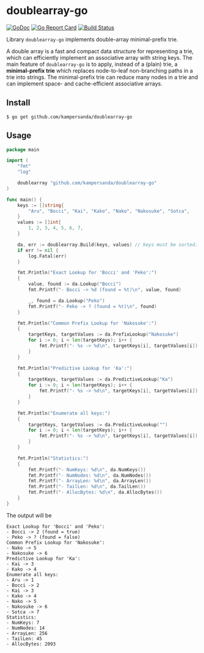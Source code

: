# doublearray-go 

[![GoDoc](https://godoc.org/github.com/kampersanda/doublearray-go?status.svg)](https://godoc.org/github.com/kampersanda/doublearray-go) [![Go Report Card](https://goreportcard.com/badge/github.com/kampersanda/doublearray-go)](https://goreportcard.com/report/github.com/kampersanda/doublearray-go) [![Build Status](https://travis-ci.org/kampersanda/doublearray-go.svg?branch=master)](https://travis-ci.org/kampersanda/doublearray-go)

Library `doublearray-go` implements double-array minimal-prefix trie.

A double array is a fast and compact data structure for representing a trie, which can efficiently implement an associative array with string keys.
The main feature of `doublearray-go` is to apply, instead of a (plain) trie, a **minimal-prefix trie** which replaces node-to-leaf non-branching paths in a trie into strings.
The minimal-prefix trie can reduce many nodes in a trie and can implement space- and cache-efficient associative arrays.


## Install

```
$ go get github.com/kampersanda/doublearray-go
```

## Usage

```go
package main

import (
	"fmt"
	"log"

	doublearray "github.com/kampersanda/doublearray-go"
)

func main() {
	keys := []string{
		"Aru", "Bocci", "Kai", "Kako", "Nako", "Nakosuke", "Sotca",
	}
	values := []int{
		1, 2, 3, 4, 5, 6, 7,
	}

	da, err := doublearray.Build(keys, values) // keys must be sorted.
	if err != nil {
		log.Fatal(err)
	}

	fmt.Println("Exact Lookup for 'Bocci' and 'Peko':")
	{
		value, found := da.Lookup("Bocci")
		fmt.Printf("- Bocci -> %d (found = %t)\n", value, found)

		_, found = da.Lookup("Peko")
		fmt.Printf("- Peko -> ? (found = %t)\n", found)
	}

	fmt.Println("Common Prefix Lookup for 'Nakosuke':")
	{
		targetKeys, targetValues := da.PrefixLookup("Nakosuke")
		for i := 0; i < len(targetKeys); i++ {
			fmt.Printf("- %s -> %d\n", targetKeys[i], targetValues[i])
		}
	}

	fmt.Println("Predictive Lookup for 'Ka':")
	{
		targetKeys, targetValues := da.PredictiveLookup("Ka")
		for i := 0; i < len(targetKeys); i++ {
			fmt.Printf("- %s -> %d\n", targetKeys[i], targetValues[i])
		}
	}

	fmt.Println("Enumerate all keys:")
	{
		targetKeys, targetValues := da.PredictiveLookup("")
		for i := 0; i < len(targetKeys); i++ {
			fmt.Printf("- %s -> %d\n", targetKeys[i], targetValues[i])
		}
	}

	fmt.Println("Statistics:")
	{
		fmt.Printf("- NumKeys: %d\n", da.NumKeys())
		fmt.Printf("- NumNodes: %d\n", da.NumNodes())
		fmt.Printf("- ArrayLen: %d\n", da.ArrayLen())
		fmt.Printf("- TailLen: %d\n", da.TailLen())
		fmt.Printf("- AllocBytes: %d\n", da.AllocBytes())
	}
}
```

The output will be

```
Exact Lookup for 'Bocci' and 'Peko':
- Bocci -> 2 (found = true)
- Peko -> ? (found = false)
Common Prefix Lookup for 'Nakosuke':
- Nako -> 5
- Nakosuke -> 6
Predictive Lookup for 'Ka':
- Kai -> 3
- Kako -> 4
Enumerate all keys:
- Aru -> 1
- Bocci -> 2
- Kai -> 3
- Kako -> 4
- Nako -> 5
- Nakosuke -> 6
- Sotca -> 7
Statistics:
- NumKeys: 7
- NumNodes: 14
- ArrayLen: 256
- TailLen: 45
- AllocBytes: 2093
```